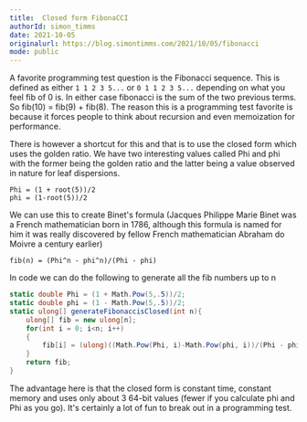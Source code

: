 ```yaml
---
title:  Closed form FibonaCCI
authorId: simon_timms
date: 2021-10-05
originalurl: https://blog.simontimms.com/2021/10/05/fibonacci
mode: public
---
```




A favorite programming test question is the Fibonacci sequence. This is defined as either `1 1 2 3 5...` or `0 1 1 2 3 5...` depending on what you feel fib of 0 is. In either case fibonacci is the sum of the two previous terms. So fib(10) = fib(9) + fib(8). The reason this is a programming test favorite is because it forces people to think about recursion and even memoization for performance. 

There is however a shortcut for this and that is to use the closed form which uses the golden ratio. We have two interesting values called Phi and phi with the former being the golden ratio and the latter being a value observed in nature for leaf dispersions. 

```
Phi = (1 + root(5))/2
phi = (1-root(5))/2
```

We can use this to create Binet's formula (Jacques Philippe Marie Binet was a French mathematician born in 1786, although this formula is named for him it was really discovered by fellow French mathematician Abraham do Moivre a century earlier)

```
fib(n) = (Phi^n - phi^n)/(Phi - phi)
```

In code we can do the following to generate all the fib numbers up to n

```csharp
static double Phi = (1 + Math.Pow(5,.5))/2;
static double phi = (1 - Math.Pow(5,.5))/2;
static ulong[] generateFibonaccisClosed(int n){
    ulong[] fib = new ulong[n];
    for(int i = 0; i<n; i++)
    {
        fib[i] = (ulong)((Math.Pow(Phi, i)-Math.Pow(phi, i))/(Phi - phi));
    }
    return fib;
}
```

The advantage here is that the closed form is constant time, constant memory and uses only about 3 64-bit values (fewer if you calculate phi and Phi as you go). It's certainly a lot of fun to break out in a programming test. 